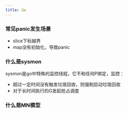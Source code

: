 ```yaml
---
title: Go
---
```


### 常见panic发生场景
- slice下标越界
- map没有初始化，导致panic

### 什么是sysmon
sysmon是go中特殊的监控线程，它不和任何P绑定，监控：
- 超过一定时间没有触发垃圾回收，则强制启动垃圾回收
- 对于长时间执行的G发起抢占调度

### 什么是MN模型

